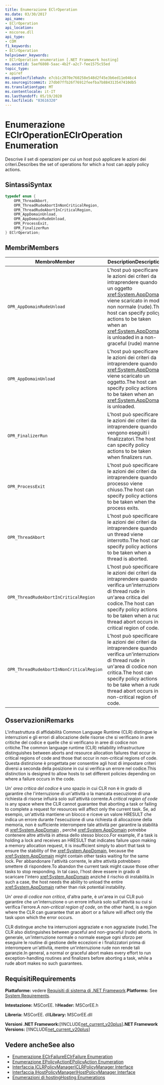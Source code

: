 ```yaml
---
title: Enumerazione EClrOperation
ms.date: 03/30/2017
api_name:
- EClrOperation
api_location:
- mscoree.dll
api_type:
- COM
f1_keywords:
- EClrOperation
helpviewer_keywords:
- EClrOperation enumeration [.NET Framework hosting]
ms.assetid: 5aef6808-5aac-4b2f-a2c7-fee1575c55ed
topic_type:
- apiref
ms.openlocfilehash: e7cb1c2070e760258e548d2f45e3b6ed11e046c4
ms.sourcegitcommit: 27db07ffb26f76912feefba7b884313547410db5
ms.translationtype: MT
ms.contentlocale: it-IT
ms.lasthandoff: 05/19/2020
ms.locfileid: "83616320"
---
```

# <a name="eclroperation-enumeration"></a><span data-ttu-id="ca5b3-102">Enumerazione EClrOperation</span><span class="sxs-lookup"><span data-stu-id="ca5b3-102">EClrOperation Enumeration</span></span>
<span data-ttu-id="ca5b3-103">Descrive il set di operazioni per cui un host può applicare le azioni dei criteri.</span><span class="sxs-lookup"><span data-stu-id="ca5b3-103">Describes the set of operations for which a host can apply policy actions.</span></span>  
  
## <a name="syntax"></a><span data-ttu-id="ca5b3-104">Sintassi</span><span class="sxs-lookup"><span data-stu-id="ca5b3-104">Syntax</span></span>  
  
```cpp  
typedef enum {  
    OPR_ThreadAbort,  
    OPR_ThreadRudeAbortInNonCriticalRegion,  
    OPR_ThreadRudeAbortInCriticalRegion,  
    OPR_AppDomainUnload,  
    OPR_AppDomainRudeUnload,  
    OPR_ProcessExit,  
    OPR_FinalizerRun  
} EClrOperation;  
```  
  
## <a name="members"></a><span data-ttu-id="ca5b3-105">Membri</span><span class="sxs-lookup"><span data-stu-id="ca5b3-105">Members</span></span>  
  
|<span data-ttu-id="ca5b3-106">Membro</span><span class="sxs-lookup"><span data-stu-id="ca5b3-106">Member</span></span>|<span data-ttu-id="ca5b3-107">Description</span><span class="sxs-lookup"><span data-stu-id="ca5b3-107">Description</span></span>|  
|------------|-----------------|  
|`OPR_AppDomainRudeUnload`|<span data-ttu-id="ca5b3-108">L'host può specificare le azioni dei criteri da intraprendere quando un oggetto <xref:System.AppDomain> viene scaricato in modo non normale (rude).</span><span class="sxs-lookup"><span data-stu-id="ca5b3-108">The host can specify policy actions to be taken when an <xref:System.AppDomain> is unloaded in a non-graceful (rude) manner.</span></span>|  
|`OPR_AppDomainUnload`|<span data-ttu-id="ca5b3-109">L'host può specificare le azioni dei criteri da intraprendere quando <xref:System.AppDomain> viene scaricato un oggetto.</span><span class="sxs-lookup"><span data-stu-id="ca5b3-109">The host can specify policy actions to be taken when an <xref:System.AppDomain> is unloaded.</span></span>|  
|`OPR_FinalizerRun`|<span data-ttu-id="ca5b3-110">L'host può specificare le azioni dei criteri da intraprendere quando vengono eseguiti i finalizzatori.</span><span class="sxs-lookup"><span data-stu-id="ca5b3-110">The host can specify policy actions to be taken when finalizers run.</span></span>|  
|`OPR_ProcessExit`|<span data-ttu-id="ca5b3-111">L'host può specificare le azioni dei criteri da intraprendere quando il processo viene chiuso.</span><span class="sxs-lookup"><span data-stu-id="ca5b3-111">The host can specify policy actions to be taken when the process exits.</span></span>|  
|`OPR_ThreadAbort`|<span data-ttu-id="ca5b3-112">L'host può specificare le azioni dei criteri da intraprendere quando un thread viene interrotto.</span><span class="sxs-lookup"><span data-stu-id="ca5b3-112">The host can specify policy actions to be taken when a thread is aborted.</span></span>|  
|`OPR_ThreadRudeAbortInCriticalRegion`|<span data-ttu-id="ca5b3-113">L'host può specificare le azioni dei criteri da intraprendere quando si verifica un'interruzione di thread rude in un'area critica del codice.</span><span class="sxs-lookup"><span data-stu-id="ca5b3-113">The host can specify policy actions to be taken when a rude thread abort occurs in a critical region of code.</span></span>|  
|`OPR_ThreadRudeAbortInNonCriticalRegion`|<span data-ttu-id="ca5b3-114">L'host può specificare le azioni dei criteri da intraprendere quando si verifica un'interruzione di thread rude in un'area di codice non critica.</span><span class="sxs-lookup"><span data-stu-id="ca5b3-114">The host can specify policy actions to be take when a rude thread abort occurs in a non-critical region of code.</span></span>|  
  
## <a name="remarks"></a><span data-ttu-id="ca5b3-115">Osservazioni</span><span class="sxs-lookup"><span data-stu-id="ca5b3-115">Remarks</span></span>  
 <span data-ttu-id="ca5b3-116">L'infrastruttura di affidabilità Common Language Runtime (CLR) distingue le interruzioni e gli errori di allocazione delle risorse che si verificano in aree critiche del codice e quelle che si verificano in aree di codice non critiche.</span><span class="sxs-lookup"><span data-stu-id="ca5b3-116">The common language runtime (CLR) reliability infrastructure distinguishes between aborts and resource allocation failures that occur in critical regions of code and those that occur in non-critical regions of code.</span></span> <span data-ttu-id="ca5b3-117">Questa distinzione è progettata per consentire agli host di impostare criteri diversi a seconda della posizione in cui si verifica un errore nel codice.</span><span class="sxs-lookup"><span data-stu-id="ca5b3-117">This distinction is designed to allow hosts to set different policies depending on where a failure occurs in the code.</span></span>  
  
 <span data-ttu-id="ca5b3-118">Un' *area critica del codice* è uno spazio in cui CLR non è in grado di garantire che l'interruzione di un'attività o la mancata esecuzione di una richiesta di risorse influirà solo sull'attività corrente.</span><span class="sxs-lookup"><span data-stu-id="ca5b3-118">A *critical region of code* is any space where the CLR cannot guarantee that aborting a task or failing to complete a request for resources will affect only the current task.</span></span> <span data-ttu-id="ca5b3-119">Se, ad esempio, un'attività mantiene un blocco e riceve un valore HRESULT che indica un errore durante l'esecuzione di una richiesta di allocazione della memoria, non è sufficiente interrompere tale attività per garantire la stabilità di <xref:System.AppDomain> , perché <xref:System.AppDomain> potrebbe contenere altre attività in attesa dello stesso blocco.</span><span class="sxs-lookup"><span data-stu-id="ca5b3-119">For example, if a task is holding a lock and receives an HRESULT that indicates failure upon making a memory allocation request, it is insufficient simply to abort that task to ensure the stability of the <xref:System.AppDomain>, because the <xref:System.AppDomain> might contain other tasks waiting for the same lock.</span></span> <span data-ttu-id="ca5b3-120">Per abbandonare l'attività corrente, le altre attività potrebbero smettere di rispondere.</span><span class="sxs-lookup"><span data-stu-id="ca5b3-120">To abandon the current task might cause those other tasks to stop responding.</span></span> <span data-ttu-id="ca5b3-121">In tal caso, l'host deve essere in grado di scaricare l'intero <xref:System.AppDomain> anziché il rischio di instabilità.</span><span class="sxs-lookup"><span data-stu-id="ca5b3-121">In such a case, the host needs the ability to unload the entire <xref:System.AppDomain> rather than risk potential instability.</span></span>  
  
 <span data-ttu-id="ca5b3-122">Un' *area di codice non critica*, d'altra parte, è un'area in cui CLR può garantire che un'interruzione o un errore influirà solo sull'attività su cui si verifica l'errore.</span><span class="sxs-lookup"><span data-stu-id="ca5b3-122">A *non-critical region of code*, on the other hand, is a region where the CLR can guarantee that an abort or a failure will affect only the task upon which the error occurs.</span></span>  
  
 <span data-ttu-id="ca5b3-123">CLR distingue anche tra interruzioni aggraziate e non aggraziate (rude).</span><span class="sxs-lookup"><span data-stu-id="ca5b3-123">The CLR also distinguishes between graceful and non-graceful (rude) aborts.</span></span> <span data-ttu-id="ca5b3-124">In generale, un'interruzione normale o normale esegue ogni sforzo per eseguire le routine di gestione delle eccezioni e i finalizzatori prima di interrompere un'attività, mentre un'interruzione rude non rende tali garanzie.</span><span class="sxs-lookup"><span data-stu-id="ca5b3-124">In general, a normal or graceful abort makes every effort to run exception-handling routines and finalizers before aborting a task, while a rude abort makes no such guarantees.</span></span>  
  
## <a name="requirements"></a><span data-ttu-id="ca5b3-125">Requisiti</span><span class="sxs-lookup"><span data-stu-id="ca5b3-125">Requirements</span></span>  
 <span data-ttu-id="ca5b3-126">**Piattaforme:** vedere [Requisiti di sistema di .NET Framework](../../get-started/system-requirements.md).</span><span class="sxs-lookup"><span data-stu-id="ca5b3-126">**Platforms:** See [System Requirements](../../get-started/system-requirements.md).</span></span>  
  
 <span data-ttu-id="ca5b3-127">**Intestazione:** MSCorEE. h</span><span class="sxs-lookup"><span data-stu-id="ca5b3-127">**Header:** MSCorEE.h</span></span>  
  
 <span data-ttu-id="ca5b3-128">**Libreria:** MSCorEE. dll</span><span class="sxs-lookup"><span data-stu-id="ca5b3-128">**Library:** MSCorEE.dll</span></span>  
  
 <span data-ttu-id="ca5b3-129">**Versioni .NET Framework:**[!INCLUDE[net_current_v20plus](../../../../includes/net-current-v20plus-md.md)]</span><span class="sxs-lookup"><span data-stu-id="ca5b3-129">**.NET Framework Versions:** [!INCLUDE[net_current_v20plus](../../../../includes/net-current-v20plus-md.md)]</span></span>  
  
## <a name="see-also"></a><span data-ttu-id="ca5b3-130">Vedere anche</span><span class="sxs-lookup"><span data-stu-id="ca5b3-130">See also</span></span>

- [<span data-ttu-id="ca5b3-131">Enumerazione EClrFailure</span><span class="sxs-lookup"><span data-stu-id="ca5b3-131">EClrFailure Enumeration</span></span>](eclrfailure-enumeration.md)
- [<span data-ttu-id="ca5b3-132">Enumerazione EPolicyAction</span><span class="sxs-lookup"><span data-stu-id="ca5b3-132">EPolicyAction Enumeration</span></span>](epolicyaction-enumeration.md)
- [<span data-ttu-id="ca5b3-133">Interfaccia ICLRPolicyManager</span><span class="sxs-lookup"><span data-stu-id="ca5b3-133">ICLRPolicyManager Interface</span></span>](iclrpolicymanager-interface.md)
- [<span data-ttu-id="ca5b3-134">Interfaccia IHostPolicyManager</span><span class="sxs-lookup"><span data-stu-id="ca5b3-134">IHostPolicyManager Interface</span></span>](ihostpolicymanager-interface.md)
- [<span data-ttu-id="ca5b3-135">Enumerazioni di hosting</span><span class="sxs-lookup"><span data-stu-id="ca5b3-135">Hosting Enumerations</span></span>](hosting-enumerations.md)
